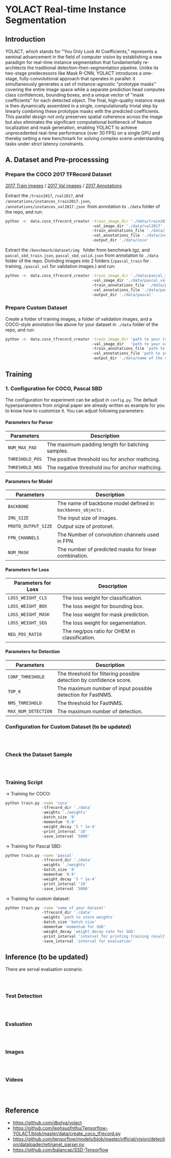 # YOLACT Real-time Instance Segmentation
## Introduction
YOLACT, which stands for "You Only Look At Coefficients," represents a seminal advancement in the field of computer vision by establishing a new paradigm for real-time instance segmentation that fundamentally re-architects the traditional detection-then-segmentation pipeline. Unlike its two-stage predecessors like Mask R-CNN, YOLACT introduces a one-stage, fully-convolutional approach that operates in parallel: it simultaneously generates a set of instance-agnostic "prototype masks" covering the entire image space while a separate prediction head computes class confidences, bounding boxes, and a unique vector of "mask coefficients" for each detected object. The final, high-quality instance mask is then dynamically assembled in a single, computationally trivial step by linearly combining these prototype masks with the predicted coefficients. This parallel design not only preserves spatial coherence across the image but also eliminates the significant computational bottleneck of feature localization and mask generation, enabling YOLACT to achieve unprecedented real-time performance (over 30 FPS) on a single GPU and thereby setting a new benchmark for solving complex scene understanding tasks under strict latency constraints.

## A. Dataset and Pre-processsing
### Prepare the COCO 2017 TFRecord Dataset
[2017 Train images](http://images.cocodataset.org/zips/train2017.zip)  / [2017 Val images](http://images.cocodataset.org/zips/val2017.zip) / [2017 Annotations](http://images.cocodataset.org/annotations/annotations_trainval2017.zip) <br/>

Extract the ```/train2017```, ```/val2017```, and ```/annotations/instances_train2017.json```, ```/annotations/instances_val2017.json ```from annotation to ```./data``` folder of the repo, and run:

```bash
python -m  data.coco_tfrecord_creator -train_image_dir './data/train2017' 
                                      -val_image_dir './data/val2017' 
                                      -train_annotations_file './data/instances_train2017.json' 
                                      -val_annotations_file './data/instances_val2017.json' 
                                      -output_dir './data/coco'
```

Extract the ```/benchmark/dataset/img ``` folder from benchmark.tgz, and ```pascal_sbd_train.json```, ```pascal_sbd_valid.json``` from annotation to ```./data``` folder of the repo. Divinding images into 2 folders (```/pascal_train``` for training, ```/pascal_val``` for validation images.) and run:

```bash
python -m  data.coco_tfrecord_creator -train_image_dir './data/pascal_train' 
                                      -val_image_dir './data/pascal_val' 
                                      -train_annotations_file './data/pascal_sbd_train.json' 
                                      -val_annotations_file './data/pascal_sbd_valid.json' 
                                      -output_dir './data/pascal'
```

### Prepare Custom Dataset
Create a folder of training images, a folder of validation images, and a COCO-style annotation like above for your dataset in ```./data``` folder of the repo, and run:

```bash
python -m  data.coco_tfrecord_creator -train_image_dir 'path to your training images' 
                                      -val_image_dir   'path to your validaiton images'  
                                      -train_annotations_file 'path to your training annotations' 
                                      -val_annotations_file 'path to your validation annotations' 
                                      -output_dir './data/name of the dataset'
```
## Training
### 1. Configuration for COCO, Pascal SBD
The configuration for experiment can be adjust in ```config.py```. The default hyperparameters from original paper are already written as example for you to know how to customize it. You can adjust following parameters:

#### Parameters for Parser
| Parameters | Description |
| --- | --- |
| `NUM_MAX_PAD` | The maximum padding length for batching samples. |
| `THRESHOLD_POS` | The positive threshold iou for anchor mathcing. |
| `THRESHOLD_NEG` | The negative threshold iou for anchor mathcing. |

#### Parameters for Model
| Parameters | Description |
| --- | --- |
| `BACKBONE` | The name of backbone model defined in `backbones_objects` .|
| `IMG_SIZE` | The input size of images.|
| `PROTO_OUTPUT_SIZE` | Output size of protonet.|
| `FPN_CHANNELS` | The Number of convolution channels used in FPN.|
| `NUM_MASK`| The number of predicted masks for linear combination.|

#### Parameters for Loss
| Parameters for Loss | Description |
| --- | --- |
| `LOSS_WEIGHT_CLS` | The loss weight for classification. |
| `LOSS_WEIGHT_BOX` | The loss weight for bounding box. |
| `LOSS_WEIGHT_MASK` | The loss weight for mask prediction. |
| `LOSS_WEIGHT_SEG` | The loss weight for segamentation. |
| `NEG_POS_RATIO` | The neg/pos ratio for OHEM in classification. |

#### Parameters for Detection
| Parameters | Description |
| --- | --- |
| `CONF_THRESHOLD` | The threshold for filtering possible detection by confidence score. |
| `TOP_K` | The maximum number of input possible detection for FastNMS. |
| `NMS_THRESHOLD` | The threshold for FastNMS. |
| `MAX_NUM_DETECTION` | The maximum number of detection.|


### Configuration for Custom Dataset (to be updated)
```bash




```
### Check the Dataset Sample 
```bash




```

### Training Script
-> Training for COCO:
```bash
python train.py -name 'coco'
                -tfrecord_dir './data'
                -weights './weights' 
                -batch_size '8'
                -momentum '0.9'
                -weight_decay '5 * 1e-4'
                -print_interval '10'
                -save_interval '5000'
```
-> Training for Pascal SBD:
```bash
python train.py -name 'pascal'
                -tfrecord_dir './data'
                -weights './weights' 
                -batch_size '8'
                -momentum '0.9'
                -weight_decay '5 * 1e-4'
                -print_interval '10'
                -save_interval '5000'
```
-> Training for custom dataset:
```bash
python train.py -name 'name of your dataset'
                -tfrecord_dir './data'
                -weights 'path to store weights' 
                -batch_size 'batch_size'
                -momentum 'momentum for SGD'
                -weight_decay 'weight_decay rate for SGD'
                -print_interval 'interval for printing training result'
                -save_interval 'interval for evaluation'
```
## Inference (to be updated)
There are serval evaluation scenario.
```bash




```
### Test Detection
```bash




```
### Evaluation
```bash




```
### Images
```bash




```
### Videos 
```bash




```


## Reference
* https://github.com/dbolya/yolact
* https://github.com/leohsuofnthu/Tensorflow-YOLACT/blob/master/data/create_coco_tfrecord.py
* https://github.com/tensorflow/models/blob/master/official/vision/detection/dataloader/retinanet_parser.py
* https://github.com/balancap/SSD-Tensorflow

